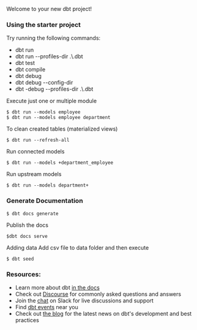 Welcome to your new dbt project!

### Using the starter project

Try running the following commands:
- dbt run
- dbt run --profiles-dir .\\.dbt
- dbt test
- dbt compile
- dbt debug
- dbt debug --config-dir
- dbt -debug --profiles-dir .\\.dbt

Execute just one or multiple module 
```
$ dbt run --models employee
$ dbt run --models employee department
```

To clean created tables (materialized views)
```
$ dbt run --refresh-all
```

Run connected models
```
$ dbt run --models +department_employee
```

Run upstream models
```
$ dbt run --models department+
```

### Generate Documentation

```
$ dbt docs generate
```

Publish the docs
```
$dbt docs serve
```

Adding data
Add csv file to data folder and then execute 
```
$ dbt seed
```

### Resources:
- Learn more about dbt [in the docs](https://docs.getdbt.com/docs/introduction)
- Check out [Discourse](https://discourse.getdbt.com/) for commonly asked questions and answers
- Join the [chat](http://slack.getdbt.com/) on Slack for live discussions and support
- Find [dbt events](https://events.getdbt.com) near you
- Check out [the blog](https://blog.getdbt.com/) for the latest news on dbt's development and best practices
